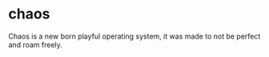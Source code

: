 # chaos
Chaos is a new born playful operating system, it was made to not be perfect and roam freely.
